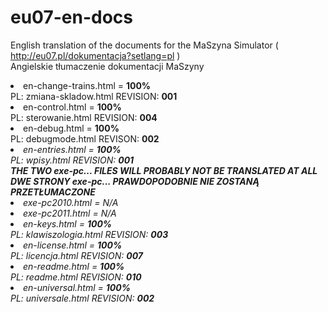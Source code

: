 # eu07-en-docs
English translation of the documents for the MaSzyna Simulator ( http://eu07.pl/dokumentacja?setlang=pl ) 
<br>
Angielskie tłumaczenie dokumentacji MaSzyny 

<li> en-change-trains.html  = <b>100%</b>
<br> PL: zmiana-skladow.html    REVISION: <b>001</b>
<br>
<li> en-control.html = <b>100%</b>
<br> PL: sterowanie.html        REVISION: <b>004</b>
<br>
<li> en-debug.html = <b>100%</b> 
<br> PL: debugmode.html         REVISON: <b>002</b>
<br>
<li><i> en-entries.html = <b>100%</b> 
<br> PL: wpisy.html             REVISION: <b>001</b>
<br>
<b>
THE TWO exe-pc... FILES WILL PROBABLY NOT BE TRANSLATED AT ALL<br>
DWE STRONY exe-pc... PRAWDOPODOBNIE NIE ZOSTANĄ PRZETŁUMACZONE
</b>
<li><i> exe-pc2010.html = N/A
<br>
<li> exe-pc2011.html = N/A</i>
<br>
<li> en-keys.html = <b>100%</b>
<br> PL: klawiszologia.html     REVISION: <b>003</b>
<br>
<li> en-license.html = <b>100%</b> 
<br> PL: licencja.html          REVISION: <b>007</b>
<br>
<li> en-readme.html = <b>100%</b>
<br> PL: readme.html            REVISION: <b>010</b>
<br>
<li> en-universal.html = <b>100%</b> 
<br> PL: universale.html        REVISION: <b>002</b>

